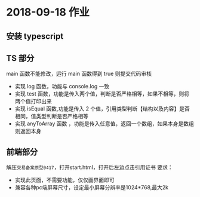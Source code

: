 # 2018-09-18 作业

## 安装 typescript

## TS 部分

main 函数不能修改，运行 main 函数得到 true 则提交代码审核

-   实现 log 函数，功能与 console.log 一致
-   实现 test 函数，功能是传入两个值，判断是否严格相等，如果不相等，则将两个值打印出来
-   实现 isEqual 函数,功能是传入 2 个值，引用类型判断【结构以及内容】是否相同，值类型判断是否严格相等
-   实现 anyToArray 函数 ，功能是传入任意值，返回一个数组，如果本身是数组则返回本身

## 前端部分
解压`交易备案原型0417`，打开start.html，打开后左边点击引用证书
要求：
- 实现此页面，不需要功能，仅仅画界面即可
- 兼容各种pc端屏幕尺寸，设定最小屏幕分辨率是1024*768,最大2k